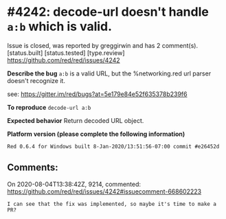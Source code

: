 
#4242: decode-url doesn't handle `a:b` which is valid.
================================================================================
Issue is closed, was reported by greggirwin and has 2 comment(s).
[status.built] [status.tested] [type.review]
<https://github.com/red/red/issues/4242>

**Describe the bug**
`a:b` is a valid URL, but the %networking.red url parser doesn't recognize it.

see: https://gitter.im/red/bugs?at=5e179e84e52f635378b239f6

**To reproduce**
`decode-url a:b`

**Expected behavior**
Return decoded URL object.

**Platform version (please complete the following information)**
```
Red 0.6.4 for Windows built 8-Jan-2020/13:51:56-07:00 commit #e26452d
```



Comments:
--------------------------------------------------------------------------------

On 2020-08-04T13:38:42Z, 9214, commented:
<https://github.com/red/red/issues/4242#issuecomment-668602223>

    I can see that the fix was implemented, so maybe it's time to make a PR?

